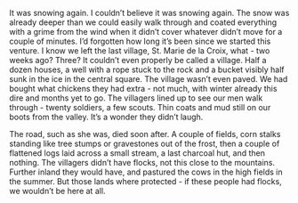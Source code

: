 It was snowing again. I couldn’t believe it was snowing again. The snow was already deeper than we could easily walk through and coated everything with a grime from the wind when it didn’t cover whatever didn’t move for a couple of minutes. I’d forgotten how long it’s been since we started this venture. I know we left the last village, St. Marie de la Croix, what - two weeks ago? Three? It couldn’t even properly be called a village. Half a dozen houses, a well with a rope stuck to the rock and a bucket visibly half sunk in the ice in the central square. The village wasn’t even paved. We had bought what chickens they had extra - not much, with winter already this dire and months yet to go. The villagers lined up to see our men walk through - twenty soldiers, a few scouts. Thin coats and mud still on our boots from the valley. It’s a wonder they didn’t laugh.

The road, such as she was, died soon after. A couple of fields, corn stalks standing like tree stumps or gravestones out of the frost, then a couple of flattened logs laid across a small stream, a last charcoal hut, and then nothing. The villagers didn’t have flocks, not this close to the mountains. Further inland they would have, and pastured the cows in the high fields in the summer. But those lands where protected - if these people had flocks, we wouldn’t be here at all. 

